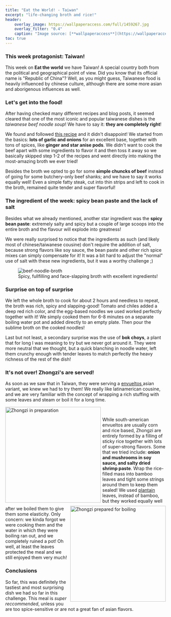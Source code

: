 ```yaml
---
title: "Eat the World! - Taiwan"
excerpt: "life-changing broth and rice!"
header:
    overlay_image: https://wallpaperaccess.com/full/1459267.jpg
    overlay_filter: "0.4"
    caption: "Image source: [**wallpaperaccess**](https://wallpaperaccess.com/taiwan-flag)"
toc: true
---
```

### This week protagonist: Taiwan!
This week on **Eat the world** we have Taiwan! A special country both from the political and geographical point of view. Did you know that its official name is "Republic of China"? Well, as you might guess, Taiwanese food is heavily influenced by chinese culture, although there are some more asian and aborigenous influences as well.

### Let's get into the food!
After having checked many different recipes and blog posts, it seemed cleared that one of the most iconic and popular taiwanese dishes is the _taiwanese beef noodle soup_! We have to say it: **they are completely right**!

We found and followed <a href="https://tasty.co/recipe/taiwanese-beef-noodle-soup">this recipe</a> and it didn't disappoint! We started from the basics: **lots of garlic and onions** for an excellent base, together with tons of spices, like **ginger and star anise pods**. We didn't want to cook the beef apart with some ingredients to flavor it and then toss it away so we basically skipped step 1-2 of the recipes and went directly into making the most-amazing broth we ever tried!

Besides the broth we opted to go for some **simple chuncks of beef** instead of going for some butchery-only beef shanks; and we have to say it works equally well! Even a simple fatty steak, cut into thin strips and left to cook in the broth, remained quite tender and super flavorful!

### The ingredient of the week: spicy bean paste and the lack of salt
Besides what we already mentioned, another star ingredient was the **spicy bean paste**: extremely salty and spicy but a couple of large scoops into the entire broth and the flavour will explode into greatness!

We were really surprised to notice that the ingredients as such (and likely most of chinese/taiwanese cousine) don't require the addition of salt, because strong flavors like soy sauce, the bean paste and other rich spice mixes can simply compensate for it! It was a bit hard to adjust the "normal" use of salt with these new ingredients, but it was a worthy challenge ;)

<figure style="width: 500px" class="align-center">
        <img src="{{ site.url }}{{ site.baseurl }}/assets/images/eat_the_world/taiwan_1.jpg" alt="beef-noodle-broth">
        <figcaption>Spicy, fullfilling and face-slapping broth with excellent ingredients!</figcaption>
</figure>

### Surprise on top of surprise
We left the whole broth to cook for about 2 hours and needless to repeat, the broth was rich, spicy and slapping-good! Tomato and chiles added a deep red rich color, and the egg-based noodles we used worked perfectly together with it! We simply cooked them for 6-8 minutes on a separate boiling water pot and added directly to an empty plate. Then pour the sublime broth on the cooked noodles!

Last but not least, a secondary surprise was the use of **bok choys**, a plant that for long I was meaning to try but we never got around it. They were more neutral that we thought, but a quick blanching in noodle water, left them crunchy enough with tender leaves to match perfectly the heavy richness of the rest of the dish!

### It's not over! Zhongzi's are served!
As soon as we saw that in Taiwan, they were serving a <a href="https://es.wikipedia.org/wiki/Envuelto"> envueltos </a> asian variant, we knew we had to try them! We really like latinamerican cousine, and we are very familiar with the concept of wrapping a rich stuffing with some leaves and steam or boil it for a long time.

<div style="float:left;margin-right:5px;margin-bottom:10px">
    <img src="{{ site.url }}{{ site.baseurl }}/assets/images/eat_the_world/taiwan_2.jpg" alt="Zhongzi in preparation" style="width:300px">
</div>
<div style="float:right;margin-left:5px;margin-bottom:10px">
    <img src="{{ site.url }}{{ site.baseurl }}/assets/images/eat_the_world/taiwan_3.jpg" alt="Zhongzi prepared for boiling" style="width:300px">
</div>

<br>

While south-american envueltos are usually corn and rice based, Zhongzi are entirely formed by a filling of sticky rice together with lots of super-strong flavors. Some that we tried include: **onion and mushrooms in soy sauce, and salty dried shrimp paste**. Wrap the rice-filled mass into bamboo leaves and tight some strings around them to keep them sealed! We used <a href="https://en.wikipedia.org/wiki/Cooking_banana">plantain</a> leaves, instead of bamboo, but they worked equally well after we boiled them to give them some elasticity. Only concern: we kinda forgot we were cooking them and the water in which they were boiling ran out, and we completely ruined a pot! Oh well, at least the leaves protected the meal and we still enjoyed them very much!

### Conclusions 
So far, this was definitely the tastiest and most surprising dish we had so far in this challenge. This meal is _super reccommended_, unless you are too spice-sensitive or are not a great fan of asian flavors.